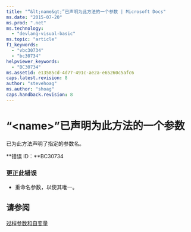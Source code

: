 ```yaml
---
title: "“&lt;name&gt;”已声明为此方法的一个参数 | Microsoft Docs"
ms.date: "2015-07-20"
ms.prod: ".net"
ms.technology: 
  - "devlang-visual-basic"
ms.topic: "article"
f1_keywords: 
  - "vbc30734"
  - "bc30734"
helpviewer_keywords: 
  - "BC30734"
ms.assetid: e13585cd-4d77-491c-ae2a-e65260c5afc6
caps.latest.revision: 8
author: "stevehoag"
ms.author: "shoag"
caps.handback.revision: 8
---
```

# “&lt;name&gt;”已声明为此方法的一个参数
已为此方法声明了指定的参数名。  
  
 **错误 ID：**BC30734  
  
### 更正此错误  
  
-   重命名参数，以使其唯一。  
  
## 请参阅  
 [过程参数和自变量](../../visual-basic/programming-guide/language-features/procedures/procedure-parameters-and-arguments.md)